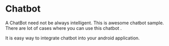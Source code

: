 # Chatbot

A ChatBot need not be always intelligent. This is awesome chatbot sample. There are lot of cases where you can use this chatbot .

It is easy way to integrate chatbot into your android application.
